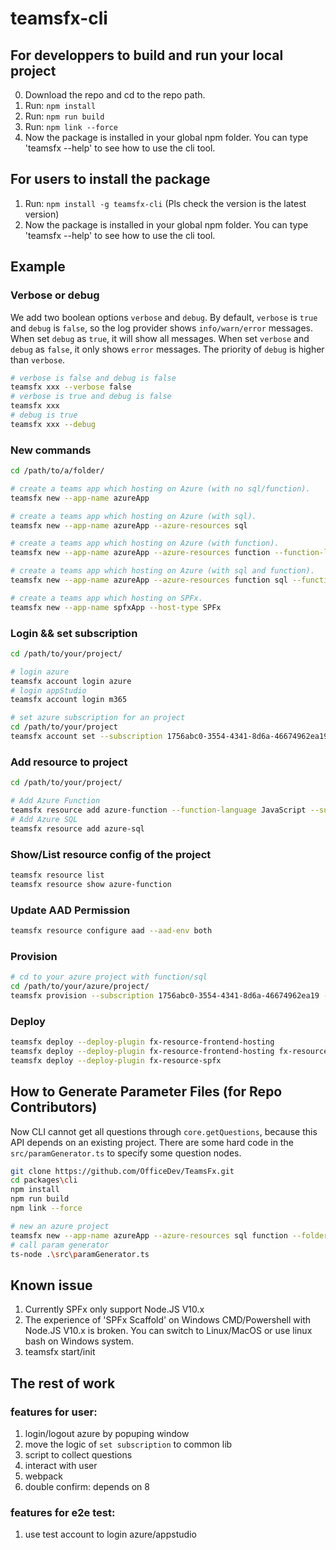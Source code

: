 # teamsfx-cli

## For developpers to build and run your local project
0. Download the repo and cd to the repo path.
1. Run: `npm install`
2. Run: `npm run build`
3. Run: `npm link --force`
4. Now the package is installed in your global npm folder. You can type 'teamsfx --help' to see how to use the cli tool.

## For users to install the package
1. Run: `npm install -g teamsfx-cli` (Pls check the version is the latest version)
2. Now the package is installed in your global npm folder. You can type 'teamsfx --help' to see how to use the cli tool.

## Example

### Verbose or debug

We add two boolean options `verbose` and `debug`. By default, `verbose` is `true` and `debug` is `false`, so the log provider shows `info/warn/error` messages. When set `debug` as `true`, it will show all messages. When set `verbose` and `debug` as `false`, it only shows `error` messages. The priority of `debug` is higher than `verbose`.

```bash
# verbose is false and debug is false
teamsfx xxx --verbose false
# verbose is true and debug is false
teamsfx xxx
# debug is true
teamsfx xxx --debug
```

### New commands

```bash
cd /path/to/a/folder/

# create a teams app which hosting on Azure (with no sql/function).
teamsfx new --app-name azureApp

# create a teams app which hosting on Azure (with sql).
teamsfx new --app-name azureApp --azure-resources sql

# create a teams app which hosting on Azure (with function).
teamsfx new --app-name azureApp --azure-resources function --function-language JavaScript

# create a teams app which hosting on Azure (with sql and function).
teamsfx new --app-name azureApp --azure-resources function sql --function-language JavaScript

# create a teams app which hosting on SPFx.
teamsfx new --app-name spfxApp --host-type SPFx
```

### Login && set subscription

```bash
cd /path/to/your/project/

# login azure
teamsfx account login azure
# login appStudio
teamsfx account login m365

# set azure subscription for an project
cd /path/to/your/project
teamsfx account set --subscription 1756abc0-3554-4341-8d6a-46674962ea19
```

### Add resource to project

```bash
cd /path/to/your/project/

# Add Azure Function
teamsfx resource add azure-function --function-language JavaScript --subscription 1756abc0-3554-4341-8d6a-46674962ea19
# Add Azure SQL
teamsfx resource add azure-sql
```

### Show/List resource config of the project
```bash
teamsfx resource list
teamsfx resource show azure-function
```

### Update AAD Permission
```bash
teamsfx resource configure aad --aad-env both
```
### Provision

```bash
# cd to your azure project with function/sql
cd /path/to/your/azure/project/
teamsfx provision --subscription 1756abc0-3554-4341-8d6a-46674962ea19 --sql-admin-name Abc123321 --sql-password Cab232332 --sql-confirm-password Cab232332
```

### Deploy

```bash
teamsfx deploy --deploy-plugin fx-resource-frontend-hosting
teamsfx deploy --deploy-plugin fx-resource-frontend-hosting fx-resource-function
teamsfx deploy --deploy-plugin fx-resource-spfx
```

## How to Generate Parameter Files (for Repo Contributors)

Now CLI cannot get all questions through `core.getQuestions`, because this API depends on an existing project. There are some hard code in the `src/paramGenerator.ts` to specify some question nodes.

```bash
git clone https://github.com/OfficeDev/TeamsFx.git
cd packages\cli
npm install
npm run build
npm link --force

# new an azure project
teamsfx new --app-name azureApp --azure-resources sql function --folder test-folder
# call param generator
ts-node .\src\paramGenerator.ts
```

## Known issue
1. Currently SPFx only support Node.JS V10.x
2. The experience of 'SPFx Scaffold' on Windows CMD/Powershell with Node.JS V10.x is broken. You can switch to Linux/MacOS or use linux bash on Windows system. 
3. teamsfx start/init

## The rest of work

### features for user:
1. login/logout azure by popuping window
2. move the logic of `set subscription` to common lib
3. script to collect questions
4. interact with user
5. webpack
6. double confirm: depends on 8

### features for e2e test:
1. use test account to login azure/appstudio
